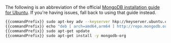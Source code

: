 The following is an abbreviation of the official [MongoDB installation guide for Ubuntu](https://docs.mongodb.com/manual/tutorial/install-mongodb-on-ubuntu/). If you're having issues, fall back to using that guide instead.

```bash
{{commandPrefix}} sudo apt-key adv --keyserver hkp://keyserver.ubuntu.com:80 --recv 2930ADAE8CAF5059EE73BB4B58712A2291FA4AD5
{{commandPrefix}} echo "deb [ arch=amd64,arm64 ] http://repo.mongodb.org/apt/ubuntu xenial/mongodb-org/{{versions.recommended.mongo}} multiverse" | sudo tee /etc/apt/sources.list.d/mongodb-org-{{versions.recommended.mongo}}.list
{{commandPrefix}} sudo apt-get update
{{commandPrefix}} sudo apt-get install -y mongodb-org
```
